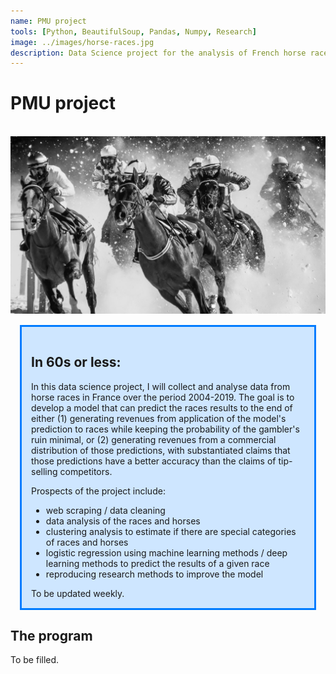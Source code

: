 ```yaml
---
name: PMU project
tools: [Python, BeautifulSoup, Pandas, Numpy, Research]
image: ../images/horse-races.jpg
description: Data Science project for the analysis of French horse races.
---
```


<h1><b>PMU project</b></h1>
<br>
<img src="../images/horse-races.jpg">
<br>
<div style="background-color: #CEE6FF; border-width: 3px; border-color: #007BFF; border-style:solid; margin: 15px; padding: 15px">
<h2> In 60s or less:</h2>
In this data science project, I will collect and analyse data from horse races in France over the period 2004-2019. The goal is to develop a model that can predict the races results to the end of either (1) generating revenues from application of the model's prediction to races while keeping the probability of the gambler's ruin minimal, or (2) generating revenues from a commercial distribution of those predictions, with substantiated claims that those predictions have a better accuracy than the claims of tip-selling competitors.

Prospects of the project include:
<ul>
<li> web scraping / data cleaning</li>
<li> data analysis of the races and horses</li>
<li> clustering analysis to estimate if there are special categories of races and horses</li>
<li> logistic regression using machine learning methods / deep learning methods to predict the results of a given race</li>
<li> reproducing research methods to improve the model</li>
</ul>
To be updated weekly.</div>

## The program

To be filled.
